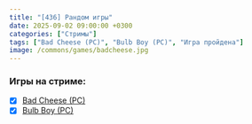```yaml
---
title: "[436] Рандом игры"
date: 2025-09-02 09:00:00 +0300
categories: ["Стримы"]
tags: ["Bad Cheese (PC)", "Bulb Boy (PC)", "Игра пройдена"]
image: /commons/games/badcheese.jpg
---
```


### Игры на стриме:
+ [x] [Bad Cheese (PC)](/tags/bad-cheese-pc)
+ [x] [Bulb Boy (PC)](/tags/bulb-boy-pc)
